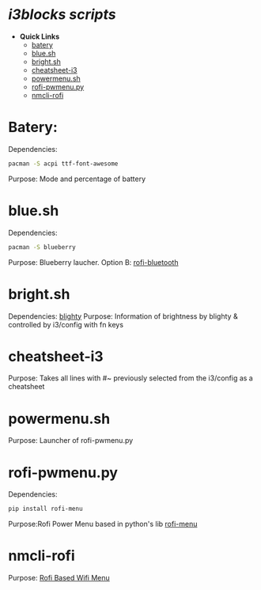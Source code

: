 # ***i3blocks scripts***
- **Quick Links** 
    - [batery](#batery)
    - [blue.sh](#blue.sh)
    - [bright.sh](#bright.sh)
    - [cheatsheet-i3](#cheatsheet-i3)
    - [powermenu.sh](#powermenu.sh)
    - [rofi-pwmenu.py](#rofi-pwmenu.py)
    - [nmcli-rofi](#nmcli-rofi)

# **Batery:**
Dependencies:
```bash
pacman -S acpi ttf-font-awesome 
```
Purpose: Mode and percentage of battery

# **blue.sh**
Dependencies:
```bash
pacman -S blueberry
```
Purpose: Blueberry laucher.
Option B: [rofi-bluetooth](https://github.com/nickclyde/rofi-bluetooth)

# **bright.sh**
Dependencies: [blighty](https://github.com/nickclyde/rofi-bluetooth) 
Purpose: Information of brightness by blighty & controlled by i3/config with fn keys

# **cheatsheet-i3**
Purpose: Takes all lines with #~ previously selected from the i3/config as a cheatsheet 

# **powermenu.sh**
Purpose: Launcher of rofi-pwmenu.py

# **rofi-pwmenu.py**
Dependencies:
```bash
pip install rofi-menu
```
Purpose:Rofi Power Menu based in python's lib [rofi-menu](https://pypi.org/project/rofi-menu/)

# **nmcli-rofi**
Purpose: [Rofi Based Wifi Menu](https://github.com/sineto/nmcli-rofi)

